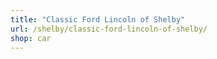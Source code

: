 ```yaml
---
title: "Classic Ford Lincoln of Shelby"
url: /shelby/classic-ford-lincoln-of-shelby/
shop: car
---
```

